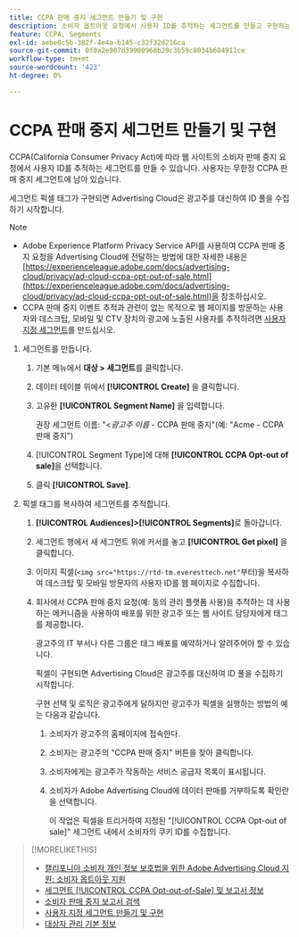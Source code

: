 ```yaml
---
title: CCPA 판매 중지 세그먼트 만들기 및 구현
description: 소비자 옵트아웃 요청에서 사용자 ID를 추적하는 세그먼트를 만들고 구현하는 방법을 알아봅니다.
feature: CCPA, Segments
exl-id: aebe0c5b-382f-4e4a-b145-c32f32d216ca
source-git-commit: 0f0a2e907d39900968b29c3b59c8034b604911ce
workflow-type: tm+mt
source-wordcount: '423'
ht-degree: 0%

---
```


# CCPA 판매 중지 세그먼트 만들기 및 구현

CCPA(California Consumer Privacy Act)에 따라 웹 사이트의 소비자 판매 중지 요청에서 사용자 ID를 추적하는 세그먼트를 만들 수 있습니다. 사용자는 무한정 CCPA 판매 중지 세그먼트에 남아 있습니다.

세그먼트 픽셀 태그가 구현되면 Advertising Cloud은 광고주를 대신하여 ID 풀을 수집하기 시작합니다.

>[!NOTE]
>
>* Adobe Experience Platform Privacy Service API를 사용하여 CCPA 판매 중지 요청을 Advertising Cloud에 전달하는 방법에 대한 자세한 내용은 [https://experienceleague.adobe.com/docs/advertising-cloud/privacy/ad-cloud-ccpa-opt-out-of-sale.html](https://experienceleague.adobe.com/docs/advertising-cloud/privacy/ad-cloud-ccpa-opt-out-of-sale.html)을 참조하십시오.
>* CCPA 판매 중지 이벤트 추적과 관련이 없는 목적으로 웹 페이지를 방문하는 사용자와 데스크탑, 모바일 및 CTV 장치의 광고에 노출된 사용자를 추적하려면 [사용자 지정 세그먼트](/help/dsp/audiences/custom-segment-create.md)를 만드십시오.


1. 세그먼트를 만듭니다.

   1. 기본 메뉴에서 **대상 > 세그먼트**&#x200B;를 클릭합니다.

   1. 데이터 테이블 위에서 **[!UICONTROL Create]** 을 클릭합니다.

   1. 고유한 **[!UICONTROL Segment Name]** 을 입력합니다.

      권장 세그먼트 이름: &quot;&lt;*광고주 이름* - CCPA 판매 중지&quot;(예: &quot;Acme - CCPA 판매 중지&quot;)

   1. [!UICONTROL Segment Type]에 대해 **[!UICONTROL CCPA Opt-out of sale]**&#x200B;을 선택합니다.

   1. 클릭 **[!UICONTROL Save]**.

1. 픽셀 태그를 복사하여 세그먼트를 추적합니다.

   1. **[!UICONTROL Audiences]>[!UICONTROL Segments]**&#x200B;로 돌아갑니다.

   1. 세그먼트 행에서 새 세그먼트 위에 커서를 놓고 **[!UICONTROL Get pixel]** 을 클릭합니다.

   1. 이미지 픽셀(`<img src="https://rtd-tm.everesttech.net"`부터)을 복사하여 데스크탑 및 모바일 방문자의 사용자 ID를 웹 페이지로 수집합니다.

   1. 회사에서 CCPA 판매 중지 요청(예: 동의 관리 플랫폼 사용)을 추적하는 데 사용하는 메커니즘을 사용하여 배포를 위한 광고주 또는 웹 사이트 담당자에게 태그를 제공합니다.

      광고주의 IT 부서나 다른 그룹은 태그 배포를 예약하거나 알려주어야 할 수 있습니다.

      픽셀이 구현되면 Advertising Cloud은 광고주를 대신하여 ID 풀을 수집하기 시작합니다.

      구현 선택 및 로직은 광고주에게 달하지만 광고주가 픽셀을 실행하는 방법의 예는 다음과 같습니다.

      1. 소비자가 광고주의 홈페이지에 접속한다.
      1. 소비자는 광고주의 &quot;CCPA 판매 중지&quot; 버튼을 찾아 클릭합니다.
      1. 소비자에게는 광고주가 작동하는 서비스 공급자 목록이 표시됩니다.
      1. 소비자가 Adobe Advertising Cloud에 데이터 판매를 거부하도록 확인란을 선택합니다.

         이 작업은 픽셀을 트리거하여 지정된 &quot;[!UICONTROL CCPA Opt-out of sale]&quot; 세그먼트 내에서 소비자의 쿠키 ID를 수집합니다.

>[!MORELIKETHIS]
>
>* [캘리포니아 소비자 개인 정보 보호법을 위한 Adobe Advertising Cloud 지원: 소비자 옵트아웃 지원](https://experienceleague.adobe.com/docs/advertising-cloud/privacy/ad-cloud-ccpa-opt-out-of-sale.html)
>* [세그먼트  [!UICONTROL CCPA Opt-out-of-Sale] 및 보고서 정보](ccpa-opt-out-about.md)
>* [소비자 판매 중지 보고서 검색](ccpa-opt-out-segment-report-retrieve.md)
>* [사용자 지정 세그먼트 만들기 및 구현](custom-segment-create.md)
>* [대상자 관리 기본 정보](audience-about.md)

